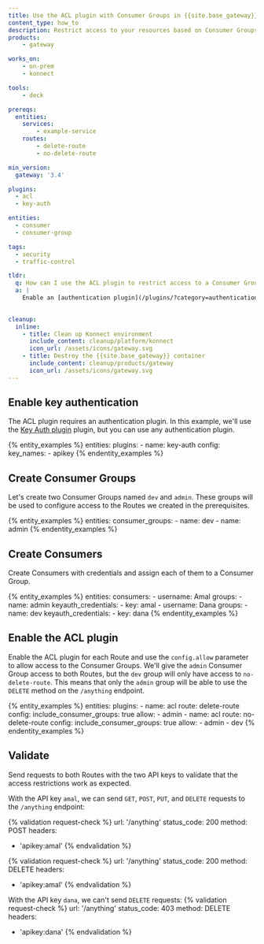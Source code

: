 ```yaml
---
title: Use the ACL plugin with Consumer Groups in {{site.base_gateway}}
content_type: how_to
description: Restrict access to your resources based on Consumer Groups with the ACL plugins.   
products:
    - gateway

works_on:
    - on-prem
    - konnect

tools:
    - deck

prereqs:
  entities:
    services:
        - example-service
    routes:
        - delete-route
        - no-delete-route

min_version:
  gateway: '3.4'

plugins:
  - acl
  - key-auth

entities:
  - consumer
  - consumer-group

tags:
  - security
  - traffic-control

tldr:
  q: How can I use the ACL plugin to restrict access to a Consumer Group?
  a: |
    Enable an [authentication plugin](/plugins/?category=authentication), create [Consumer Groups](/gateway/entities/consumer-group/) and [Consumers](/gateway/entities/consumer/), then enable the [ACL plugin](/plugins/acl/) and use the `config.allow` to allow access to the Consumer Groups.
    

cleanup:
  inline:
    - title: Clean up Konnect environment
      include_content: cleanup/platform/konnect
      icon_url: /assets/icons/gateway.svg
    - title: Destroy the {{site.base_gateway}} container
      include_content: cleanup/products/gateway
      icon_url: /assets/icons/gateway.svg
---
```


## Enable key authentication

The ACL plugin requires an authentication plugin. In this example, we'll use the [Key Auth plugin](/plugins/key-auth/) plugin, but you can use any authentication plugin.

{% entity_examples %}
entities:
  plugins:
    - name: key-auth
      config:
        key_names:
          - apikey
{% endentity_examples %}

## Create Consumer Groups

Let's create two Consumer Groups named `dev` and `admin`. These groups will be used to configure access to the Routes we created in the prerequisites.

{% entity_examples %}
entities:
  consumer_groups:
    - name: dev
    - name: admin
{% endentity_examples %}

## Create Consumers

Create Consumers with credentials and assign each of them to a Consumer Group.

{% entity_examples %}
entities:
  consumers:
    - username: Amal
      groups:
        - name: admin
      keyauth_credentials:
        - key: amal
    - username: Dana
      groups:
        - name: dev
      keyauth_credentials:
        - key: dana
{% endentity_examples %}

## Enable the ACL plugin

Enable the ACL plugin for each Route and use the `config.allow` parameter to allow access to the Consumer Groups. We'll give the `admin` Consumer Group access to both Routes, but the `dev` group will only have access to `no-delete-route`. This means that only the `admin` group will be able to use the `DELETE` method on the `/anything` endpoint.

{% entity_examples %}
entities:
  plugins:
    - name: acl
      route: delete-route
      config:
        include_consumer_groups: true
        allow:
        - admin
    - name: acl
      route: no-delete-route
      config:
        include_consumer_groups: true
        allow:
        - admin
        - dev
{% endentity_examples %}

## Validate

Send requests to both Routes with the two API keys to validate that the access restrictions work as expected.

With the API key `amal`, we can send `GET`, `POST`, `PUT`, and `DELETE` requests to the `/anything` endpoint:

{% validation request-check %}
url: '/anything'
status_code: 200
method: POST
headers:
  - 'apikey:amal'
{% endvalidation %}

{% validation request-check %}
url: '/anything'
status_code: 200
method: DELETE
headers:
  - 'apikey:amal'
{% endvalidation %}

With the API key `dana`, we can't send `DELETE` requests:
{% validation request-check %}
url: '/anything'
status_code: 403
method: DELETE
headers:
  - 'apikey:dana'
{% endvalidation %}
